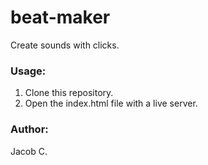 # beat-maker

Create sounds with clicks.

### Usage:
1. Clone this repository.
2. Open the index.html file with a live server.

### Author:
Jacob C.